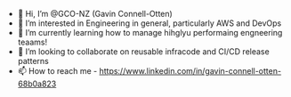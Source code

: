 - 👋 Hi, I’m @GCO-NZ (Gavin Connell-Otten)
- 👀 I’m interested in Engineering in general, particularly AWS and DevOps
- 🌱 I’m currently learning how to manage hihglyu performaing engneering teaams!
- 💞️ I’m looking to collaborate on reusable infracode and CI/CD release patterns
- 📫 How to reach me  - https://www.linkedin.com/in/gavin-connell-otten-68b0a823

<!---
GCO-NZ/GCO-NZ is a ✨ special ✨ repository because its `README.md` (this file) appears on your GitHub profile.
You can click the Preview link to take a look at your changes.
--->
